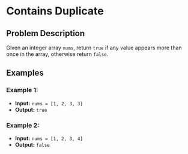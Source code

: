 # Contains Duplicate

## Problem Description

Given an integer array `nums`, return `true` if any value appears more than once in the array, otherwise return `false`.

## Examples

### Example 1:
- **Input:** `nums = [1, 2, 3, 3]`
- **Output:** `true`

### Example 2:
- **Input:** `nums = [1, 2, 3, 4]`
- **Output:** `false`